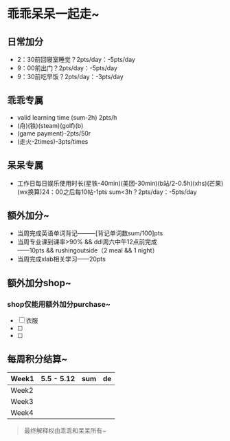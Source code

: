 # 乖乖呆呆一起走~
## 日常加分
- 2：30前回寝室睡觉？2pts/day：-5pts/day
- 9：00前出门？2pts/day：-5pts/day
- 9：30前吃早饭？2pts/day：-3pts/day


## 乖乖专属

- valid learning time (sum-2h) 2pts/h
- (舟)(铁)(steam)(golf)(b)
- (game payment)-2pts/50r
- (走火-2times)-3pts/times
## 呆呆专属
- 工作日每日娱乐使用时长(星铁-40min)(美团-30min)(b站/2-0.5h)(xhs)(芒果)(wx换算)24：00之后每10帖-1pts
sum<3h？2pts/day：-5pts/day




## 额外加分~
- 当周完成英语单词背记———[背记单词数sum/100]pts  
- 当周专业课到课率>90% && ddl周六中午12点前完成  
 ——10pts && rushingoutside（2 meal && 1 night）
- 当周完成xlab相关学习——20pts
## 额外加分shop~ 
### shop仅能用额外加分purchase~
- [ ] 衣服
- [ ] 
- [ ] 

## 每周积分结算~
| Week1 | 5.5 - 5.12|  sum  |  de  | 
|-|-----------|  -----|  ----|
|Week2|||
|Week3|||
|Week4|||











> 最终解释权由乖乖和呆呆所有~
